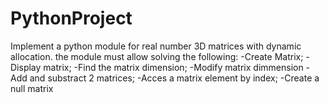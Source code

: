 # PythonProject
Implement a python module for real number 3D matrices with dynamic allocation. the module must allow solving the following:
-Create Matrix;
-Display matrix;
-Find the matrix dimension;
-Modify matrix dimmension
-Add and substract 2 matrices;
-Acces a matrix element by index;
-Create a null matrix
